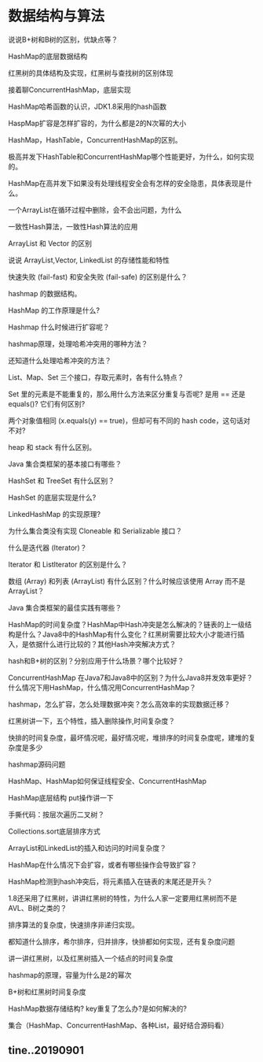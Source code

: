 # 数据结构与算法

说说B+树和B树的区别，优缺点等？

HashMap的底层数据结构

红黑树的具体结构及实现，红黑树与查找树的区别体现

接着聊ConcurrentHashMap，底层实现

HashMap哈希函数的认识，JDK1.8采用的hash函数

HaspMap扩容是怎样扩容的，为什么都是2的N次幂的大小

HashMap，HashTable，ConcurrentHashMap的区别。

极高并发下HashTable和ConcurrentHashMap哪个性能更好，为什么，如何实现的。

HashMap在高并发下如果没有处理线程安全会有怎样的安全隐患，具体表现是什么。

一个ArrayList在循环过程中删除，会不会出问题，为什么

一致性Hash算法，一致性Hash算法的应用

ArrayList 和 Vector 的区别

说说 ArrayList,Vector, LinkedList 的存储性能和特性

快速失败 (fail-fast) 和安全失败 (fail-safe) 的区别是什么？

hashmap 的数据结构。

HashMap 的工作原理是什么?

Hashmap 什么时候进行扩容呢？

hashmap原理，处理哈希冲突用的哪种方法？

还知道什么处理哈希冲突的方法？

List、Map、Set 三个接口，存取元素时，各有什么特点？

Set 里的元素是不能重复的，那么用什么方法来区分重复与否呢? 是用 == 还是 equals()? 它们有何区别?

两个对象值相同 (x.equals(y) == true)，但却可有不同的 hash code，这句话对不对?

heap 和 stack 有什么区别。

Java 集合类框架的基本接口有哪些？

HashSet 和 TreeSet 有什么区别？

HashSet 的底层实现是什么?

LinkedHashMap 的实现原理?

为什么集合类没有实现 Cloneable 和 Serializable 接口？

什么是迭代器 (Iterator)？

Iterator 和 ListIterator 的区别是什么？

数组 (Array) 和列表 (ArrayList) 有什么区别？什么时候应该使用 Array 而不是 ArrayList？

Java 集合类框架的最佳实践有哪些？

HashMap的时间复杂度？HashMap中Hash冲突是怎么解决的？链表的上一级结构是什么？Java8中的HashMap有什么变化？红黑树需要比较大小才能进行插入，是依据什么进行比较的？其他Hash冲突解决方式？

hash和B+树的区别？分别应用于什么场景？哪个比较好？

ConcurrentHashMap 在Java7和Java8中的区别？为什么Java8并发效率更好？什么情况下用HashMap，什么情况用ConcurrentHashMap？

hashmap，怎么扩容，怎么处理数据冲突？怎么高效率的实现数据迁移？

红黑树讲一下，五个特性，插入删除操作,时间复杂度？

快排的时间复杂度，最坏情况呢，最好情况呢，堆排序的时间复杂度呢，建堆的复杂度是多少

hashmap源码问题

HashMap、HashMap如何保证线程安全、ConcurrentHashMap

HashMap底层结构 put操作讲一下

手撕代码：按层次遍历二叉树？

Collections.sort底层排序方式

ArrayList和LinkedList的插入和访问的时间复杂度？

HashMap在什么情况下会扩容，或者有哪些操作会导致扩容？

HashMap检测到hash冲突后，将元素插入在链表的末尾还是开头？

1.8还采用了红黑树，讲讲红黑树的特性，为什么人家一定要用红黑树而不是AVL、B树之类的？

排序算法的复杂度，快速排序非递归实现。

都知道什么排序，希尔排序，归并排序，快排都如何实现，还有复杂度问题

讲一讲红黑树，以及红黑树插入一个结点的时间复杂度

hashmap的原理，容量为什么是2的幂次

B+树和红黑树时间复杂度

HashMap数据存储结构? key重复了怎么办?是如何解决的?

集合（HashMap、ConcurrentHashMap、各种List，最好结合源码看）


tine..20190901
----

